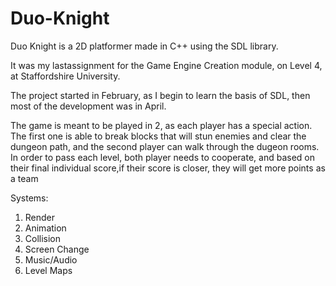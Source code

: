 # Duo-Knight
Duo Knight is a 2D platformer made in C++ using the SDL library.

It was my lastassignment for the Game Engine Creation module, on Level 4, at Staffordshire University.

The project started in February, as I begin to learn the basis of SDL, then most of the development was in April.

The game is meant to be played in 2, as each player has a special action. The first one is able to break blocks that will 
stun enemies and clear the dungeon path, and the second player can walk through the dugeon rooms. 
In order to pass each level, both player needs to cooperate, and based on their final individual score,if 
their score is closer, they will get more points as a team

Systems:
1. Render
1. Animation
1. Collision
1. Screen Change
1. Music/Audio
1. Level Maps
